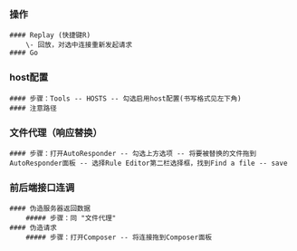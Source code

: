 ### 操作
    #### Replay (快捷键R)
        \- 回放，对选中连接重新发起请求
    #### Go
### host配置
    #### 步骤：Tools -- HOSTS -- 勾选启用host配置(书写格式见左下角)
    #### 注意路径
### 文件代理（响应替换）
    #### 步骤：打开AutoResponder -- 勾选上方选项 -- 将要被替换的文件拖到AutoResponder面板 -- 选择Rule Editor第二栏选择框，找到Find a file -- save
### 前后端接口连调
    #### 伪造服务器返回数据
        ##### 步骤：同 "文件代理"
    #### 伪造请求
        ##### 步骤：打开Composer -- 将连接拖到Composer面板